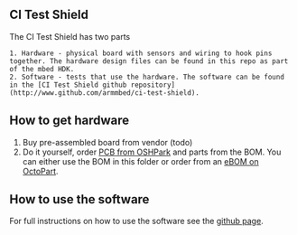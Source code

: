 ## CI Test Shield
The CI Test Shield has two parts

	1. Hardware - physical board with sensors and wiring to hook pins together. The hardware design files can be found in this repo as part of the mbed HDK. 
	2. Software - tests that use the hardware. The software can be found in the [CI Test Shield github repository](http://www.github.com/armmbed/ci-test-shield). 

## How to get hardware

1. Buy pre-assembled board from vendor (todo)
2. Do it yourself, order [PCB from OSHPark](https://oshpark.com/shared_projects/aOdUcwq7) and parts from the BOM. You can either use the BOM in this folder or order from an [eBOM on OctoPart](https://octopart.com/bom-tool/ZgvU783O).


## How to use the software
For full instructions on how to use the software see the [github page](https://www.github.com/armmbed/ci-test-shield). 
